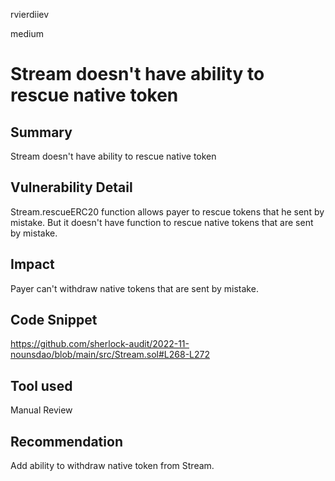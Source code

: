 rvierdiiev

medium

# Stream doesn't have ability to rescue native token

## Summary
Stream doesn't have ability to rescue native token
## Vulnerability Detail
Stream.rescueERC20 function allows payer to rescue tokens that he sent by mistake.
But it doesn't have function to rescue native tokens that are sent by mistake.
## Impact
Payer can't withdraw native tokens that are sent by mistake.
## Code Snippet
https://github.com/sherlock-audit/2022-11-nounsdao/blob/main/src/Stream.sol#L268-L272
## Tool used

Manual Review

## Recommendation
Add ability to withdraw native token from Stream.
